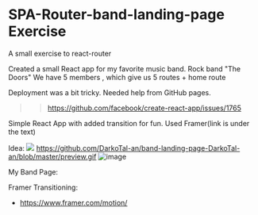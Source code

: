 # SPA-Router-band-landing-page Exercise

A small exercise to react-router

Created a small React app for my favorite music band.  Rock band "The Doors"
We have 5 members , which give us 5 routes + home route

Deployment was a bit tricky. Needed help from GitHub pages.
>> https://github.com/facebook/create-react-app/issues/1765

Simple React App with added transition for fun. Used Framer(link is under the text)

Idea:
![](preview.gif)
https://github.com/DarkoTal-an/band-landing-page-DarkoTal-an/blob/master/preview.gif
![image](https://user-images.githubusercontent.com/74183738/133979082-0243ec50-1e2b-48aa-96c1-f40b522ef817.png)

My Band Page:


Framer Transitioning:
- https://www.framer.com/motion/


